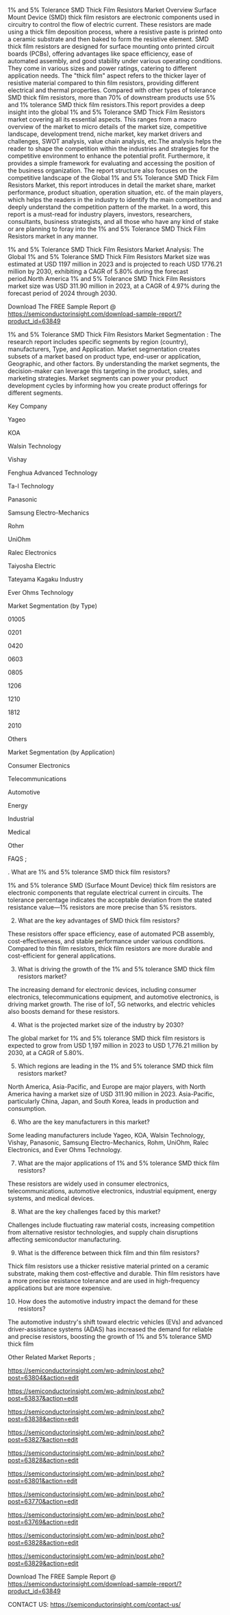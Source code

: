 1% and 5% Tolerance SMD Thick Film Resistors Market Overview
Surface Mount Device (SMD) thick film resistors are electronic components used in circuitry to control the flow of electric current. These resistors are made using a thick film deposition process, where a resistive paste is printed onto a ceramic substrate and then baked to form the resistive element. SMD thick film resistors are designed for surface mounting onto printed circuit boards (PCBs), offering advantages like space efficiency, ease of automated assembly, and good stability under various operating conditions. They come in various sizes and power ratings, catering to different application needs. The "thick film" aspect refers to the thicker layer of resistive material compared to thin film resistors, providing different electrical and thermal properties. Compared with other types of tolerance SMD thick film resistors, more than 70% of downstream products use 5% and 1% tolerance SMD thick film resistors.This report provides a deep insight into the global 1% and 5% Tolerance SMD Thick Film Resistors market covering all its essential aspects. This ranges from a macro overview of the market to micro details of the market size, competitive landscape, development trend, niche market, key market drivers and challenges, SWOT analysis, value chain analysis, etc.The analysis helps the reader to shape the competition within the industries and strategies for the competitive environment to enhance the potential profit. Furthermore, it provides a simple framework for evaluating and accessing the position of the business organization. The report structure also focuses on the competitive landscape of the Global 1% and 5% Tolerance SMD Thick Film Resistors Market, this report introduces in detail the market share, market performance, product situation, operation situation, etc. of the main players, which helps the readers in the industry to identify the main competitors and deeply understand the competition pattern of the market. In a word, this report is a must-read for industry players, investors, researchers, consultants, business strategists, and all those who have any kind of stake or are planning to foray into the 1% and 5% Tolerance SMD Thick Film Resistors market in any manner.

1% and 5% Tolerance SMD Thick Film Resistors Market Analysis:
The Global 1% and 5% Tolerance SMD Thick Film Resistors Market size was estimated at USD 1197 million in 2023 and is projected to reach USD 1776.21 million by 2030, exhibiting a CAGR of 5.80% during the forecast period.North America 1% and 5% Tolerance SMD Thick Film Resistors market size was USD 311.90 million in 2023, at a CAGR of 4.97% during the forecast period of 2024 through 2030.

Download The FREE Sample Report @  https://semiconductorinsight.com/download-sample-report/?product_id=63849 

1% and 5% Tolerance SMD Thick Film Resistors Market Segmentation :
The research report includes specific segments by region (country), manufacturers, Type, and Application. Market segmentation creates subsets of a market based on product type, end-user or application, Geographic, and other factors. By understanding the market segments, the decision-maker can leverage this targeting in the product, sales, and marketing strategies. Market segments can power your product development cycles by informing how you create product offerings for different segments.


 Key Company

Yageo

KOA

Walsin Technology

Vishay

Fenghua Advanced Technology

Ta-I Technology

Panasonic

Samsung Electro-Mechanics

Rohm

UniOhm

Ralec Electronics

Taiyosha Electric

Tateyama Kagaku Industry

Ever Ohms Technology

Market Segmentation (by Type)

01005

0201

0420

0603

0805

1206

1210

1812

2010

Others

Market Segmentation (by Application)

Consumer Electronics

Telecommunications

Automotive

Energy

Industrial

Medical

Other

FAQS ; 

. What are 1% and 5% tolerance SMD thick film resistors?

1% and 5% tolerance SMD (Surface Mount Device) thick film resistors are electronic components that regulate electrical current in circuits. The tolerance percentage indicates the acceptable deviation from the stated resistance value—1% resistors are more precise than 5% resistors.

2. What are the key advantages of SMD thick film resistors?

These resistors offer space efficiency, ease of automated PCB assembly, cost-effectiveness, and stable performance under various conditions. Compared to thin film resistors, thick film resistors are more durable and cost-efficient for general applications.

3. What is driving the growth of the 1% and 5% tolerance SMD thick film resistors market?

The increasing demand for electronic devices, including consumer electronics, telecommunications equipment, and automotive electronics, is driving market growth. The rise of IoT, 5G networks, and electric vehicles also boosts demand for these resistors.

4. What is the projected market size of the industry by 2030?

The global market for 1% and 5% tolerance SMD thick film resistors is expected to grow from USD 1,197 million in 2023 to USD 1,776.21 million by 2030, at a CAGR of 5.80%.

5. Which regions are leading in the 1% and 5% tolerance SMD thick film resistors market?

North America, Asia-Pacific, and Europe are major players, with North America having a market size of USD 311.90 million in 2023. Asia-Pacific, particularly China, Japan, and South Korea, leads in production and consumption.

6. Who are the key manufacturers in this market?

Some leading manufacturers include Yageo, KOA, Walsin Technology, Vishay, Panasonic, Samsung Electro-Mechanics, Rohm, UniOhm, Ralec Electronics, and Ever Ohms Technology.

7. What are the major applications of 1% and 5% tolerance SMD thick film resistors?

These resistors are widely used in consumer electronics, telecommunications, automotive electronics, industrial equipment, energy systems, and medical devices.

8. What are the key challenges faced by this market?

Challenges include fluctuating raw material costs, increasing competition from alternative resistor technologies, and supply chain disruptions affecting semiconductor manufacturing.

9. What is the difference between thick film and thin film resistors?

Thick film resistors use a thicker resistive material printed on a ceramic substrate, making them cost-effective and durable. Thin film resistors have a more precise resistance tolerance and are used in high-frequency applications but are more expensive.

10. How does the automotive industry impact the demand for these resistors?

The automotive industry's shift toward electric vehicles (EVs) and advanced driver-assistance systems (ADAS) has increased the demand for reliable and precise resistors, boosting the growth of 1% and 5% tolerance SMD thick film 


Other Related Market Reports ; 

https://semiconductorinsight.com/wp-admin/post.php?post=63804&action=edit

https://semiconductorinsight.com/wp-admin/post.php?post=63837&action=edit

https://semiconductorinsight.com/wp-admin/post.php?post=63838&action=edit

https://semiconductorinsight.com/wp-admin/post.php?post=63827&action=edit

https://semiconductorinsight.com/wp-admin/post.php?post=63828&action=edit

https://semiconductorinsight.com/wp-admin/post.php?post=63801&action=edit

https://semiconductorinsight.com/wp-admin/post.php?post=63770&action=edit

https://semiconductorinsight.com/wp-admin/post.php?post=63769&action=edit

https://semiconductorinsight.com/wp-admin/post.php?post=63828&action=edit

https://semiconductorinsight.com/wp-admin/post.php?post=63829&action=edit



Download The FREE Sample Report @  https://semiconductorinsight.com/download-sample-report/?product_id=63849 



CONTACT US:  https://semiconductorinsight.com/contact-us/ 
